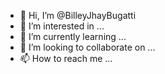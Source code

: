 - 👋 Hi, I’m @BilleyJhayBugatti
- 👀 I’m interested in ...
- 🌱 I’m currently learning ...
- 💞️ I’m looking to collaborate on ...
- 📫 How to reach me ...

<!---
BilleyJhayBugatti/BilleyJhayBugatti is a ✨ special ✨ repository because its `README.md` (this file) appears on your GitHub profile.
You can click the Preview link to take a look at your changes.
--->
